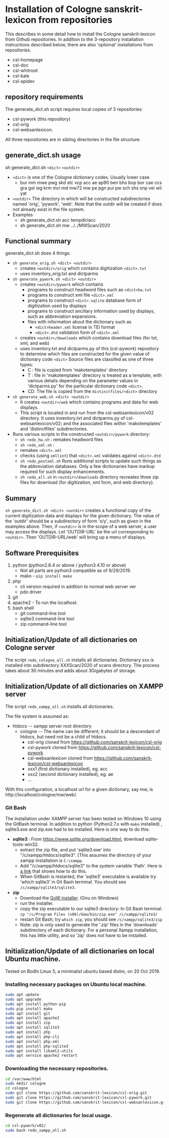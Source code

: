 
# Installation of Cologne sanskrit-lexicon from repositories

This describes in some detail how to install the Cologne sanskrit-lexicon from Github repositories.
In addition to the 3-repository installation instructions described below, there are also 'optional'
installations from repositories. 
* csl-homepage   
* csl-doc
* csl-whitroot
* csl-kale
* csl-apidev

 
## repository requirements
The generate_dict.sh script requires local copies of 3 repositories:

* csl-pywork  (this repository)
* csl-orig
* csl-websanlexicon.

All three repositories are in sibling directories in the file structure.

## generate_dict.sh usage
sh generate_dict.sh `<dict>` `<outdir>`

* `<dict>` is one of the Cologne dictionary codes. Usually lower case
  * bur inm mwe pwg skd stc vcp acc ae ap90 ben bhs bop bor cae ccs gra gst ieg krm mci md mw72 mw pe pgn pui pw sch shs snp vei wil yat
* `<outdir>`  The directory in which will be constructed subdirectories
  named 'orig', 'pywork', 'web'. Note that the outdir will be created
  if does not already exist in the file system.
* Examples
  * sh generate_dict.sh acc tempdir/acc
  * sh generate_dict.sh mw ../../MWScan/2020

## Functional summary
generate_dict.sh does 4 things:
* `sh generate_orig.sh <dict> <outdir>`
  * creates `<outdir>/orig` which contains digitization `<dict>.txt`
  * uses inventory_orig.txt and dictparms
* `sh generate_pywork.sh <dict> <outdir>`
  * creates `<outdir>/pywork` which contains 
    * programs to construct headword files such as `<dict>hw.txt`
    * programs to construct xml file `<dict>.xml`
    * programs to construct `<dict>.sqlite` database form of digitization
      used by displays
    * programs to construct ancillary information used by displays,
      such as abbreviation expansions.
    * files with information about the dictionary such as
      * `<dict>header.xml` license in TEI format
      * `<dict>.dtd` validation form of `<dict>.xml`
  * creates `<outdir>/downloads` which contains 
     download files (for txt, xml, and web)
  * uses inventory.txt and dictparms.py of this (csl-pywork) repository to determine which files are
    constructed for the given value of dictionary code `<dict>`
    Source files are classifed as one of three types:
    * C : file is copied from 'makotemplates' directory
    * T : file in 'makotemplates' directory is treated as a template, with
          various details depending on the parameter values in 'dictparms.py'
          for the particular dictionary code `<dict>`.
    * CD: The file is copied from the `distinctfiles/<dict>` directory
* `sh generate_web.sh <dict> <outdir>`
  * It creates `<outdir>/web` which contains programs and data for web displays.
  * This script is located in and run from the csl-websanlexicon/v02 directory.
    It uses inventory.txt and dictparms.py of csl-websanlexicon/v02; and
    the associated files within 'makotemplates' and 'distinctfiles' subdirectories.
* Runs various scripts in the constructed `<outdir>/pywork` directory:
  * `sh redo_hw.sh` : remakes headword files 
  * `sh redo_xml.sh` : 
   * remakes `<dict>.xml`
   * checks (using `xmllint`) that `<dict>.xml` validates against `<dict>.dtd`
   * `sh redo_postxml.sh`  Runs additional scripts to update such things
      as the abbreviation databases.  Only a few dictionaries have markup
      required for such display enhancements.
  * `sh redo_all.sh` in `<outdir>/downloads` directory recreates three
     zip files for download (for digitization, xml form, and web directory).
## Summary
`sh generate_dict.sh <dict> <outdir>` creates a functional copy of the
current digitization data and displays for the given dictionary. 
The value of the 'outdir' should be a subdirectory of form 'x/y', such as
given in the examples above.
Then, if `<outdir>` is in the scope of a web server, a user may access the
displays.   Let 'OUTDIR-URL' be the url corresponding to `<outdir>`.
Then 'OUTDIR-URL/web' will bring up a menu of displays.


## Software Prerequisites

1. python  (python2.6.4 or above / python3.4.10 or above)
   * Not all parts are python3 compatible as of 9/29/2019.
   *  mako - `pip install mako`
2. php  
   * cli version required in addition to normal web server ver
   * pdo driver
3. git
4. apache2 - To run the localhost.  
5. bash shell
   * git command-line tool
   * sqlite3 command-line tool
   * zip command-line tool

## Initialization/Update of all dictionaries on Cologne server
The script `redo_cologne_all.sh` installs all dictionaries.
Dictionary xxx is installed into subdirectory XXXScan/2020 of scans directory.
The process takes about 30 minutes and adds about 3Gigabytes of storage.

## Initialization/Update of all dictionaries on XAMPP server
The script `redo_xampp_all.sh` installs all dictionaries.

The file system is assumed as:
* htdocs   -- xampp server root directory
  * cologne --  The name can be different; it should be a descendant
    of htdocs, but need not be a child of htdocs.
    * csl-orig  cloned from https://github.com/sanskrit-lexicon/csl-orig
    * csl-pywork  cloned from https://github.com/sanskrit-lexicon/csl-pywork
    * csl-websanlexicon  cloned from https://github.com/sanskrit-lexicon/csl-websanlexicon
    * xxx1  (first dictionary installed), eg. acc
    * xxx2  (second dictionary installed), eg. ae
    * ...

With this configuration, a localhost url for a given dictionary, say mw, is
http://localhost/cologne/mw/web/.

### Git Bash
The installation under XAMPP server has been tested on Windows 10 using
the GitBash terminal.  In addition to python (Python2.7.x with `mako` installed) , sqlite3.exe and
zip.exe had to be installed.  Here is one way to do this:
* **sqlite3** : From https://www.sqlite.org/download.html, download sqlite-tools-win32.
  * extract the zip file, and put 'sqlite3.exe' into "/c/xampp/htdocs/sqlite3".
    [This assumes the directory of your xampp installation is `C:\xampp`.
  * Add "/c/xampp/htdocs/sqlite3" to the system variable 'Path'.
    Here is [a link](https://www.architectryan.com/2018/03/17/add-to-the-path-on-windows-10/) that shows how to do this.
  * When GitBash is restarted, the 'sqlite3' executable is available
    try 'which sqlite3' in Git Bash terminal. You should see
    `/c/xampp/sqlite3/sqlite3`.
* **zip** 
  * Download the [GoW installer](https://github.com/bmatzelle/gow/releases/download/v0.8.0/Gow-0.8.0.exe). (Gnu on Windows) 
  * run the installer.
  * copy the zip executable to our sqlite3 directory: In Git Bash terminal:
    `cp "/c/Program Files (x86)/Gow/bin/zip.exe" /c/xampp/sqlite3/`
  * restart Git Bash; try `which zip`, you should see `/c/xampp/sqlite3/zip`
  * Note:  zip is only used to generate the '.zip' files in the 'downloads'
    subdirectory of each dictionary.  For a personal Xampp installation, this
    has little utility, and so 'zip' does not have to be installed.

## Initialization/Update of all dictionaries on local Ubuntu machine.

Tested on Bodhi Linux 5, a minimalist ubuntu based distro, on 20 Oct 2019.

### Installing necessary packages on Ubuntu local machine.

```bash
sudo apt update
sudo apt upgrade
sudo apt install python-pip
sudo pip install mako
sudo apt install git
sudo apt install apache2
sudo apt install zip
sudo apt install sqlite3
sudo apt install php
sudo apt install php-cli
sudo apt install php-xml
sudo apt install php-sqlite3
sudo apt install libxml2-utils
sudo apt service apache2 restart
```

### Downloading the necessary repositories.

```bash
cd /var/www/html
sudo mkdir cologne
cd cologne
sudo git clone https://github.com/sanskrit-lexicon/csl-orig.git
sudo git clone https://github.com/sanskrit-lexicon/csl-pywork.git
sudo git clone https://github.com/sanskrit-lexicon/csl-websanlexicon.git
```

### Regenerate all dictionaries for local usage.

```bash
cd csl-pywork/v02/
sudo bash redo_xampp_all.sh
```

